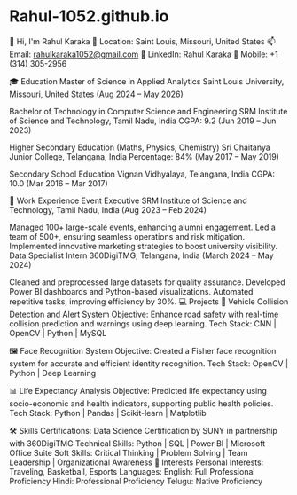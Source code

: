 # Rahul-1052.github.io 
👋 Hi, I'm Rahul Karaka
📍 Location: Saint Louis, Missouri, United States
📫 Email: rahulkaraka1052@gmail.com
🔗 LinkedIn: Rahul Karaka
📱 Mobile: +1 (314) 305-2956

🎓 Education
Master of Science in Applied Analytics
Saint Louis University, Missouri, United States
(Aug 2024 – May 2026)

Bachelor of Technology in Computer Science and Engineering
SRM Institute of Science and Technology, Tamil Nadu, India
CGPA: 9.2 (Jun 2019 – Jun 2023)

Higher Secondary Education (Maths, Physics, Chemistry)
Sri Chaitanya Junior College, Telangana, India
Percentage: 84% (May 2017 – May 2019)

Secondary School Education
Vignan Vidhyalaya, Telangana, India
CGPA: 10.0 (Mar 2016 – Mar 2017)

💼 Work Experience
Event Executive
SRM Institute of Science and Technology, Tamil Nadu, India
(Aug 2023 – Feb 2024)

Managed 100+ large-scale events, enhancing alumni engagement.
Led a team of 500+, ensuring seamless operations and risk mitigation.
Implemented innovative marketing strategies to boost university visibility.
Data Specialist Intern
360DigiTMG, Telangana, India
(March 2024 – May 2024)

Cleaned and preprocessed large datasets for quality assurance.
Developed Power BI dashboards and Python-based visualizations.
Automated repetitive tasks, improving efficiency by 30%.
💻 Projects
🚗 Vehicle Collision Detection and Alert System
Objective: Enhance road safety with real-time collision prediction and warnings using deep learning.
Tech Stack: CNN | OpenCV | Python | MySQL

🖼️ Face Recognition System
Objective: Created a Fisher face recognition system for accurate and efficient identity recognition.
Tech Stack: OpenCV | Python | Deep Learning

📊 Life Expectancy Analysis
Objective: Predicted life expectancy using socio-economic and health indicators, supporting public health policies.
Tech Stack: Python | Pandas | Scikit-learn | Matplotlib

🛠️ Skills
Certifications:
Data Science Certification by SUNY in partnership with 360DigiTMG
Technical Skills:
Python | SQL | Power BI | Microsoft Office Suite
Soft Skills:
Critical Thinking | Problem Solving | Team Leadership | Organizational Awareness
🌟 Interests
Personal Interests: Traveling, Basketball, Esports
Languages:
English: Full Professional Proficiency
Hindi: Professional Proficiency
Telugu: Native Proficiency
